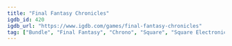 ```yaml
---
title: "Final Fantasy Chronicles"
igdb_id: 420
igdb_url: "https://www.igdb.com/games/final-fantasy-chronicles"
tag: ["Bundle", "Final Fantasy", "Chrono", "Square", "Square Electronic Arts", "Tose", "Role-playing (RPG)", "Adventure", "Single player", "Multiplayer", "Bird view / Isometric", "Side view", "Fantasy", "Science fiction"]
---
```

